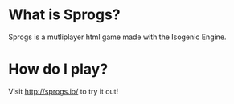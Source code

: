 # What is Sprogs?
Sprogs is a mutliplayer html game made with the Isogenic Engine.

# How do I play?
Visit http://sprogs.io/ to try it out!
